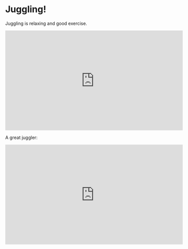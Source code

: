 # Juggling!

Juggling is relaxing and good exercise.

<iframe width="560" height="315" src="https://www.youtube.com/embed/x2_j6kMg1co" frameborder="0" allow="autoplay; encrypted-media" allowfullscreen></iframe>


A great juggler:

<iframe width="560" height="315" src="https://www.youtube.com/embed/aKR91XTONQY" frameborder="0" allow="autoplay; encrypted-media" allowfullscreen></iframe>


